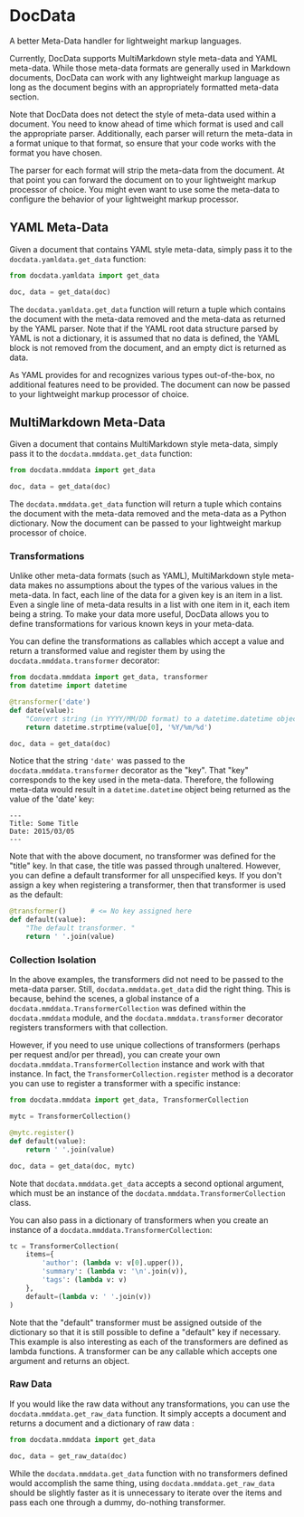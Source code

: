 DocData
=======

A better Meta-Data handler for lightweight markup languages.

Currently, DocData supports MultiMarkdown style meta-data and YAML meta-data.
While those meta-data formats are generally used in Markdown documents, DocData
can work with any lightweight markup language as long as the document begins with
an appropriately formatted meta-data section.

Note that DocData does not detect the style of meta-data used within a document.
You need to know ahead of time which format is used and call the appropriate
parser.  Additionally, each parser will return the meta-data in a format unique to
that format, so ensure that your code works with the format you have chosen.

The parser for each format will strip the meta-data from the document. At that
point you can forward the document on to your lightweight markup processor of
choice. You might even want to use some the meta-data to configure the behavior
of your lightweight markup processor.

YAML Meta-Data
--------------

Given a document that contains YAML style meta-data, simply pass it to
the `docdata.yamldata.get_data` function:

```python
from docdata.yamldata import get_data

doc, data = get_data(doc)
```

The `docdata.yamldata.get_data` function will return a tuple which contains the
document with the meta-data removed and the meta-data as returned by the YAML
parser. Note that if the YAML root data structure parsed by YAML is not a
dictionary, it is assumed that no data is defined, the YAML block is not
removed from the document, and an empty dict is returned as data.

As YAML provides for and recognizes various types out-of-the-box, no additional
features need to be provided. The document can now be passed to your lightweight
markup processor of choice.

MultiMarkdown Meta-Data
-----------------------

Given a document that contains MultiMarkdown style meta-data, simply pass it to
the `docdata.mmddata.get_data` function:

```python
from docdata.mmddata import get_data

doc, data = get_data(doc)
```

The `docdata.mmddata.get_data` function will return a tuple which contains the
document with the meta-data removed and the meta-data as a Python dictionary.
Now the document can be passed to your lightweight markup processor of choice.

### Transformations

Unlike other meta-data formats (such as YAML), MultiMarkdown style meta-data
makes no assumptions about the types of the various values in the meta-data.
In fact, each line of the data for a given key is an item in a list. Even
a single line of meta-data results in a list with one item in it, each item
being a string. To make your data more useful, DocData allows you to define
transformations for various known keys in your meta-data.

You can define the transformations as callables which accept a value and
return a transformed value and register them by using the
`docdata.mmddata.transformer` decorator:

```python
from docdata.mmddata import get_data, transformer
from datetime import datetime

@transformer('date')
def date(value):
    "Convert string (in YYYY/MM/DD format) to a datetime.datetime object. "
    return datetime.strptime(value[0], '%Y/%m/%d')

doc, data = get_data(doc)
```

Notice that the string `'date'` was passed to the `docdata.mmddata.transformer`
decorator as the "key". That "key" corresponds to the key used in the meta-data.
Therefore, the following meta-data would result in a `datetime.datetime` object
being returned as the value of the 'date' key:

```
---
Title: Some Title
Date: 2015/03/05
---
```

Note that with the above document, no transformer was defined for the "title" key.
In that case, the title was passed through unaltered. However, you can define a
default transformer for all unspecified keys. If you don't assign a key when
registering a transformer, then that transformer is used as the default:

```python
@transformer()      # <= No key assigned here
def default(value):
    "The default transformer. "
    return ' '.join(value)
```

### Collection Isolation

In the above examples, the transformers did not need to be passed to the
meta-data parser. Still, `docdata.mmddata.get_data` did the right thing.
This is because, behind the scenes, a global instance of a
`docdata.mmddata.TransformerCollection` was defined within the `docdata.mmddata`
module, and the `docdata.mmddata.transformer` decorator registers transformers
with that collection.

However, if you need to use unique collections of transformers (perhaps per
request and/or per thread), you can create your own
`docdata.mmddata.TransformerCollection` instance and work with that instance.
In fact, the `TransformerCollection.register` method is a decorator you
can use to register a transformer with a specific instance:

```python
from docdata.mmddata import get_data, TransformerCollection

mytc = TransformerCollection()

@mytc.register()
def default(value):
    return ' '.join(value)

doc, data = get_data(doc, mytc)
```

Note that `docdata.mmddata.get_data` accepts a second optional argument, which
must be an instance of the `docdata.mmddata.TransformerCollection` class.

You can also pass in a dictionary of transformers when you create an instance
of a `docdata.mmddata.TransformerCollection`:

```python
tc = TransformerCollection(
    items={
        'author': (lambda v: v[0].upper()),
        'summary': (lambda v: '\n'.join(v)),
        'tags': (lambda v: v)
    },
    default=(lambda v: ' '.join(v))
)
```

Note that the "default" transformer must be assigned outside of the dictionary
so that it is still possible to define a "default" key if necessary. This
example is also interesting as each of the transformers are defined as
lambda functions. A transformer can be any callable which accepts one argument
and returns an object.

### Raw Data

If you would like the raw data without any transformations, you can use the
`docdata.mmddata.get_raw_data` function. It simply accepts a document and
returns a document and a dictionary of raw data :

```python
from docdata.mmddata import get_data

doc, data = get_raw_data(doc)
```

While the `docdata.mmddata.get_data` function with no transformers defined would
accomplish the same thing, using `docdata.mmddata.get_raw_data` should be slightly
faster as it is unnecessary to iterate over the items and pass each one through
a dummy, do-nothing transformer.
